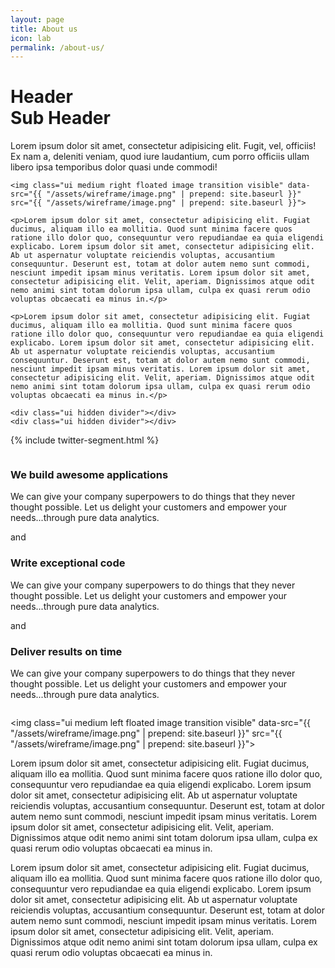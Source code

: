 ```yaml
---
layout: page
title: About us
icon: lab
permalink: /about-us/
---
```


<div class="ui container">
<div class="ui hidden divider"></div>
  <h1 class="ui header">
    Header
    <div class="sub header">Sub Header</div>
  </h1>

  <p>Lorem ipsum dolor sit amet, consectetur adipisicing elit. Fugit, vel, officiis! Ex nam a, deleniti veniam, quod iure laudantium, cum porro officiis ullam libero ipsa temporibus dolor quasi unde commodi!</p>

  <div class="ui divider"></div>
</div>

<div class="ui vertical segment">
  <div class="ui container">
    
    <img class="ui medium right floated image transition visible" data-src="{{ "/assets/wireframe/image.png" | prepend: site.baseurl }}" src="{{ "/assets/wireframe/image.png" | prepend: site.baseurl }}">

    <p>Lorem ipsum dolor sit amet, consectetur adipisicing elit. Fugiat ducimus, aliquam illo ea mollitia. Quod sunt minima facere quos ratione illo dolor quo, consequuntur vero repudiandae ea quia eligendi explicabo. Lorem ipsum dolor sit amet, consectetur adipisicing elit. Ab ut aspernatur voluptate reiciendis voluptas, accusantium consequuntur. Deserunt est, totam at dolor autem nemo sunt commodi, nesciunt impedit ipsam minus veritatis. Lorem ipsum dolor sit amet, consectetur adipisicing elit. Velit, aperiam. Dignissimos atque odit nemo animi sint totam dolorum ipsa ullam, culpa ex quasi rerum odio voluptas obcaecati ea minus in.</p>

    <p>Lorem ipsum dolor sit amet, consectetur adipisicing elit. Fugiat ducimus, aliquam illo ea mollitia. Quod sunt minima facere quos ratione illo dolor quo, consequuntur vero repudiandae ea quia eligendi explicabo. Lorem ipsum dolor sit amet, consectetur adipisicing elit. Ab ut aspernatur voluptate reiciendis voluptas, accusantium consequuntur. Deserunt est, totam at dolor autem nemo sunt commodi, nesciunt impedit ipsam minus veritatis. Lorem ipsum dolor sit amet, consectetur adipisicing elit. Velit, aperiam. Dignissimos atque odit nemo animi sint totam dolorum ipsa ullam, culpa ex quasi rerum odio voluptas obcaecati ea minus in.</p>

    <div class="ui hidden divider"></div>
    <div class="ui hidden divider"></div>

  </div>
</div>

{% include twitter-segment.html %}

<div class="ui stripe segment container">
    <div class="ui three column very relaxed grid">
        <div class="column">
            <h3 class="ui header">We build awesome applications</h3>
            <p>We can give your company superpowers to do things that they never thought possible. Let us delight your customers and empower your needs...through pure data analytics.</p>
        </div>
        <div class="ui vertical divider">
            and
        </div>
        <div class="column">
            <h3 class="ui header">Write exceptional code</h3>
            <p>We can give your company superpowers to do things that they never thought possible. Let us delight your customers and empower your needs...through pure data analytics.</p>
        </div>
        <div class="ui vertical divider">
            and
        </div>
        <div class="column">
            <h3 class="ui header">Deliver results on time</h3>
            <p>We can give your company superpowers to do things that they never thought possible. Let us delight your customers and empower your needs...through pure data analytics.</p>
        </div>
    </div>
</div>

<div class="ui hidden divider"></div>
<div class="ui hidden divider"></div>
<div class="ui hidden divider"></div>

<div class="ui clearing vertical segment">
  <div class="ui container">

  <img class="ui medium left floated image transition visible" data-src="{{ "/assets/wireframe/image.png" | prepend: site.baseurl }}" src="{{ "/assets/wireframe/image.png" | prepend: site.baseurl }}">

  <p>Lorem ipsum dolor sit amet, consectetur adipisicing elit. Fugiat ducimus, aliquam illo ea mollitia. Quod sunt minima facere quos ratione illo dolor quo, consequuntur vero repudiandae ea quia eligendi explicabo. Lorem ipsum dolor sit amet, consectetur adipisicing elit. Ab ut aspernatur voluptate reiciendis voluptas, accusantium consequuntur. Deserunt est, totam at dolor autem nemo sunt commodi, nesciunt impedit ipsam minus veritatis. Lorem ipsum dolor sit amet, consectetur adipisicing elit. Velit, aperiam. Dignissimos atque odit nemo animi sint totam dolorum ipsa ullam, culpa ex quasi rerum odio voluptas obcaecati ea minus in.</p>

  <p>Lorem ipsum dolor sit amet, consectetur adipisicing elit. Fugiat ducimus, aliquam illo ea mollitia. Quod sunt minima facere quos ratione illo dolor quo, consequuntur vero repudiandae ea quia eligendi explicabo. Lorem ipsum dolor sit amet, consectetur adipisicing elit. Ab ut aspernatur voluptate reiciendis voluptas, accusantium consequuntur. Deserunt est, totam at dolor autem nemo sunt commodi, nesciunt impedit ipsam minus veritatis. Lorem ipsum dolor sit amet, consectetur adipisicing elit. Velit, aperiam. Dignissimos atque odit nemo animi sint totam dolorum ipsa ullam, culpa ex quasi rerum odio voluptas obcaecati ea minus in.</p>

  </div>
</div>

<div class="ui hidden divider"></div>

